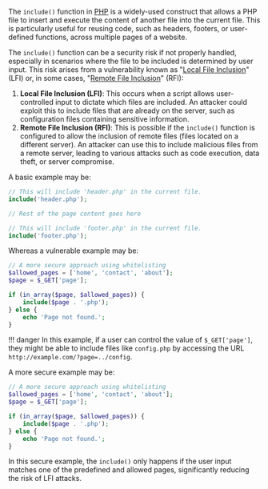 The `include()` function in [PHP](../programming/php.md) is a widely-used construct that allows a PHP file to insert and execute the content of another file into the current file. This is particularly useful for reusing code, such as headers, footers, or user-defined functions, across multiple pages of a website.

The `include()` function can be a security risk if not properly handled, especially in scenarios where the file to be included is determined by user input. This risk arises from a vulnerability known as "[Local File Inclusion](../web/lfi.md)" (LFI) or, in some cases, "[Remote File Inclusion](../security/rfi.md)" (RFI):

1. **Local File Inclusion (LFI)**: This occurs when a script allows user-controlled input to dictate which files are included. An attacker could exploit this to include files that are already on the server, such as configuration files containing sensitive information.
2. **Remote File Inclusion (RFI)**: This is possible if the `include()` function is configured to allow the inclusion of remote files (files located on a different server). An attacker can use this to include malicious files from a remote server, leading to various attacks such as code execution, data theft, or server compromise.

A basic example may be:

```php
// This will include 'header.php' in the current file.
include('header.php');

// Rest of the page content goes here

// This will include 'footer.php' in the current file.
include('footer.php');
```

Whereas a vulnerable example may be:

```php
// A more secure approach using whitelisting
$allowed_pages = ['home', 'contact', 'about'];
$page = $_GET['page'];

if (in_array($page, $allowed_pages)) {
    include($page . '.php');
} else {
    echo 'Page not found.';
}
```

!!! danger
    In this example, if a user can control the value of `$_GET['page']`, they might be able to include files like `config.php` by accessing the URL `http://example.com/?page=../config`.

A more secure example may be:

```php
// A more secure approach using whitelisting
$allowed_pages = ['home', 'contact', 'about'];
$page = $_GET['page'];

if (in_array($page, $allowed_pages)) {
    include($page . '.php');
} else {
    echo 'Page not found.';
}
```

In this secure example, the `include()` only happens if the user input matches one of the predefined and allowed pages, significantly reducing the risk of LFI attacks.

